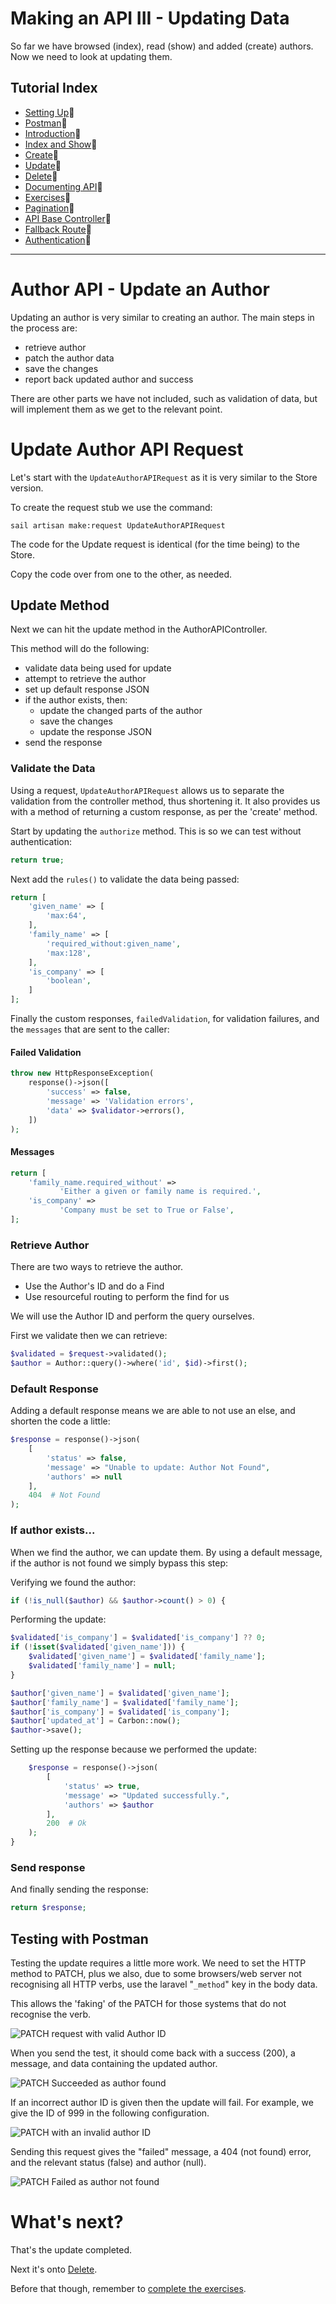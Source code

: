 # Making an API III - Updating Data

So far we have browsed (index), read (show) and added (create) authors. 
Now we need to look at updating them.


## Tutorial Index

- [Setting Up](ReadMe-00-Setting-Up.md)🔗
- [Postman](ReadMe-02-Postman.md)🔗
- [Introduction](ReadMe-10-API-introduction.md)🔗
- [Index and Show](ReadMe-11-API-index-show.md)🔗
- [Create](ReadMe-13-API-create.md)🔗
- [Update](ReadMe-14-API-update.md)🔗
- [Delete](ReadMe-15-API-delete.md)🔗
- [Documenting API](ReadMe-16-API-documenting.md)🔗
- [Exercises](ReadMe-90-API-exercises.md)🔗
- [Pagination](ReadMe-17-API-pagination.md)🔗
- [API Base Controller](ReadMe-18-API-Base-controller.md)🔗
- [Fallback Route](ReadMe-19-API-fallback-route.md)🔗
- [Authentication](ReadMe-21-API-authentication.md)🔗
---

# Author API - Update an Author

Updating an author is very similar to creating an author. The main
steps in the process are:

- retrieve author 
- patch the author data
- save the changes
- report back updated author and success

There are other parts we have not included, such as validation of data,
but will implement them as we get to the relevant point.

# Update Author API Request

Let's start with the `UpdateAuthorAPIRequest` as it is very similar to the Store version.

To create the request stub we use the command:

```shell
sail artisan make:request UpdateAuthorAPIRequest
```

The code for the Update request is identical (for the time
being) to the Store.

Copy the code over from one to the other, as needed.

## Update Method

Next we can hit the update method in the AuthorAPIController.

This method will do the following:

- validate data being used for update
- attempt to retrieve the author
- set up default response JSON
- if the author exists, then:
  - update the changed parts of the author
  - save the changes
  - update the response JSON
- send the response

### Validate the Data

Using a request, `UpdateAuthorAPIRequest` allows us to separate the
validation from the controller method, thus shortening it. It also
provides us with a method of returning a custom response, as per the
'create' method.

Start by updating the `authorize` method. This is so we can test 
without authentication:
```php
return true;
```

Next add the `rules()` to validate the data being passed:

```php
return [
    'given_name' => [
        'max:64',
    ],
    'family_name' => [
        'required_without:given_name',
        'max:128',
    ],
    'is_company' => [
        'boolean',
    ]
];
```

Finally the custom responses, `failedValidation`, for validation 
failures, and the `messages` that are sent to the caller:

#### Failed Validation
```php
throw new HttpResponseException(
    response()->json([
        'success' => false,
        'message' => 'Validation errors',
        'data' => $validator->errors(),
    ])
);
```

#### Messages
```php
return [
    'family_name.required_without' =>
           'Either a given or family name is required.',
    'is_company' => 
           'Company must be set to True or False',
];
```

### Retrieve Author

There are two ways to retrieve the author.

- Use the Author's ID and do a Find
- Use resourceful routing to perform the find for us

We will use the Author ID and perform the query ourselves.

First we validate then we can retrieve:

```php
$validated = $request->validated();
$author = Author::query()->where('id', $id)->first();        
```

### Default Response

Adding a default response means we are able to not use an else,
and shorten the code a little:
```php
$response = response()->json(
    [
        'status' => false,
        'message' => "Unable to update: Author Not Found",
        'authors' => null
    ],
    404  # Not Found
);
```

### If author exists...

When we find the author, we can update them. By using a default 
message, if the author is not found we simply bypass this step:

Verifying we found the author:
```php
if (!is_null($author) && $author->count() > 0) {
```

Performing the update:
```php
$validated['is_company'] = $validated['is_company'] ?? 0;
if (!isset($validated['given_name'])) {
    $validated['given_name'] = $validated['family_name'];
    $validated['family_name'] = null;
}

$author['given_name'] = $validated['given_name'];
$author['family_name'] = $validated['family_name'];
$author['is_company'] = $validated['is_company'];
$author['updated_at'] = Carbon::now();
$author->save();
```

Setting up the response because we performed the update:

```php
    $response = response()->json(
        [
            'status' => true,
            'message' => "Updated successfully.",
            'authors' => $author
        ],
        200  # Ok
    );
}
```
### Send response

And finally sending the response:

```php
return $response;
```

## Testing with Postman

Testing the update requires a little more work. We need to set the 
HTTP method to PATCH, plus we also, due to some browsers/web server
not recognising all HTTP verbs, use the laravel "`_method`" key 
in the body data.

This allows the 'faking' of the PATCH for those systems that do not
recognise the verb.

![PATCH request with valid Author ID](images/postman-update-1.png)

When you send the test, it should come back with a success (200), 
a message, and data containing the updated author. 

![PATCH Succeeded as author found](images/postman-update-2.png)

If an incorrect author ID is given then the update will fail. For example, we give the ID of 999 in the following configuration.

![PATCH with an invalid author ID](images/postman-update-3.png)

Sending this request gives the "failed" message, a 404 (not found) 
error, and the relevant status (false) and author (null).

![PATCH Failed as author not found](images/postman-update-4.png)


# What's next?

That's the update completed.

Next it's onto [Delete](ReadMe-15-API-delete.md).

Before that though, remember to [complete the exercises](ReadMe-90-API-exercises.md).
